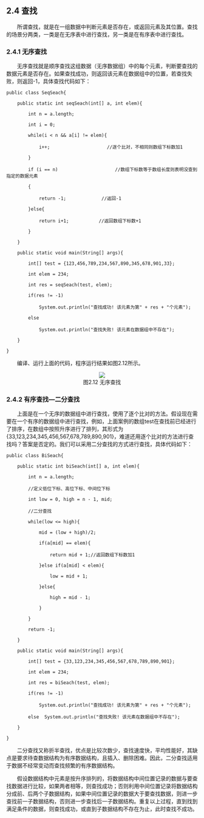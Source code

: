 ## 2.4  查找



&emsp;&emsp;所谓查找，就是在一组数据中判断元素是否存在，或返回元素及其位置。查找的场景分两类，一类是在无序表中进行查找，另一类是在有序表中进行查找。

### 2.4.1  无序查找  

&emsp;&emsp;无序查找就是顺序查找这组数据（无序数据组）中的每个元素，判断要查找的数据元素是否存在。如果查找成功，则返回该元素在数据组中的位置，若查找失败，则返回-1，具体查找代码如下：


```
public class SeqSeach{

    public static int seqSeach(int[] a, int elem){

        int n = a.length;

        int i = 0;

        while(i < n && a[i] != elem){

            i++;                     //逐个比对，不相同则数组下标数加1

        }

        if (i == n)                     //数组下标数等于数组长度则表明没查到指定的数据元素

        {

            return -1;             //返回-1

        }else{

            return i+1;           //返回数组下标数+1

        } 

    }       

    public static void main(String[] args){

        int[] test = {123,456,789,234,567,890,345,678,901,33};

        int elem = 234;

        int res = seqSeach(test, elem);

        if(res != -1)

            System.out.println("查找成功! 该元素为第" + res + "个元素");

        else  

            System.out.println("查找失败! 该元素在数据组中不存在");

    }

}
```


&emsp;&emsp;编译、运行上面的代码，程序运行结果如图2.12所示。



<center><img src="https://labfile.oss.aliyuncs.com/library/textbook-java2/img/d2z/tu2.12.png" /></center>  
<center>图2.12  无序查找</center>  







###  2.4.2  有序查找—二分查找  

&emsp;&emsp;上面是在一个无序的数据组中进行查找，使用了逐个比对的方法。假设现在需要在一个有序的数据组中进行查找，例如，上面案例的数组test在查找前已经进行了排序，在数组中按照升序进行了排列，其形式为{33,123,234,345,456,567,678,789,890,901}，难道还用逐个比对的方法进行查找吗？答案是否定的。我们可以采用二分查找的方式进行查找，具体代码如下：


```
public class BiSeach{

    public static int biSeach(int[] a, int elem){

        int n = a.length;

        //定义低位下标、高位下标、中间位下标

        int low = 0, high = n - 1, mid;

        //二分查找

        while(low <= high){

            mid = (low + high)/2;

            if(a[mid] == elem){

                return mid + 1;//返回数组下标数加1

            }else if(a[mid] < elem){

                low = mid + 1;

            }else{

                high = mid - 1;

            }

        }

        return -1;

	}

    public static void main(String[] args){

        int[] test = {33,123,234,345,456,567,678,789,890,901};

        int elem = 234;

        int res = biSeach(test, elem);

        if(res != -1)

            System.out.println("查找成功! 该元素为第" + res + "个元素");

        else  System.out.println("查找失败! 该元素在数据组中不存在");

    }

}
```


&emsp;&emsp;二分查找又称折半查找，优点是比较次数少，查找速度快，平均性能好，其缺点是要求待查数据结构为有序数据结构，且插入、删除困难。因此，二分查找适用于数据不经常变动而查找频繁的有序数据结构。

&emsp;&emsp;假设数据结构中元素是按升序排列的，将数据结构中间位置记录的数据与要查找数据进行比较，如果两者相等，则查找成功；否则利用中间位置记录将数据结构分成前、后两个子数据结构，如果中间位置记录的数据大于要查找数据，则进一步查找前一子数据结构，否则进一步查找后一子数据结构。重复以上过程，直到找到满足条件的数据，则查找成功，或直到子数据结构不存在为止，此时查找不成功。



